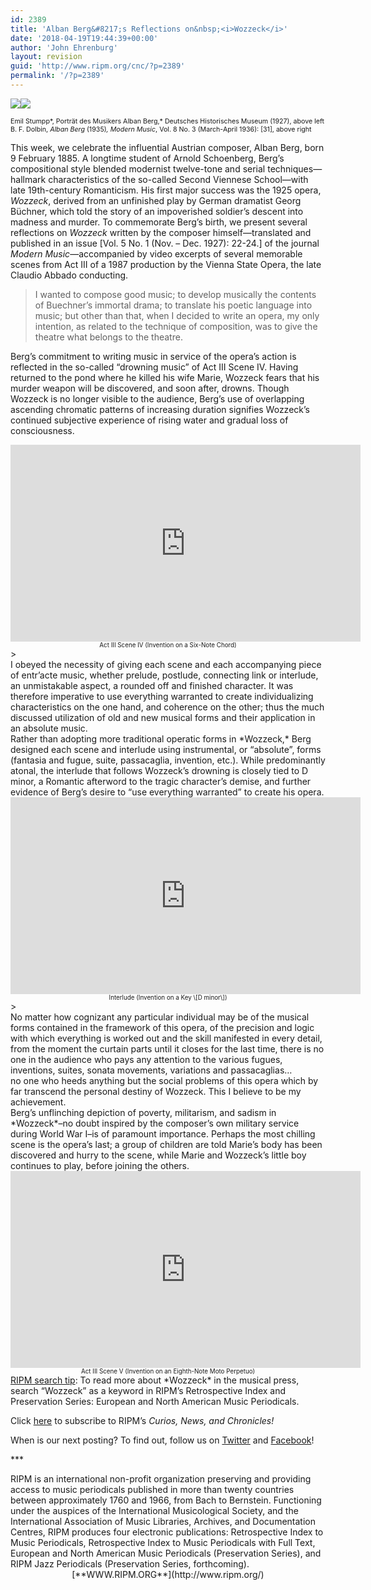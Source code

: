 ```yaml
---
id: 2389
title: 'Alban Berg&#8217;s Reflections on&nbsp;<i>Wozzeck</i>'
date: '2018-04-19T19:44:39+00:00'
author: 'John Ehrenburg'
layout: revision
guid: 'http://www.ripm.org/cnc/?p=2389'
permalink: '/?p=2389'
---
```


![](http://www.ripm.org/cnc/wp-content/uploads/2018/01/WP_Alban_Berg.jpg)![](http://www.ripm.org/cnc/wp-content/uploads/2018/01/1-Berg.jpg)

<span style="font-size: 8pt;">Emil Stumpp*, Porträt des Musikers Alban Berg,* Deutsches Historisches Museum (1927), above left  
B. F. Dolbin, *Alban Berg* (1935)*, Modern Music*, Vol. 8 No. 3 (March-April 1936): \[31\], above right</span>

This week, we celebrate the influential Austrian composer, Alban Berg, born 9 February 1885. A longtime student of Arnold Schoenberg, Berg’s compositional style blended modernist twelve-tone and serial techniques—hallmark characteristics of the so-called Second Viennese School—with late 19th-century Romanticism. His first major success was the 1925 opera, *Wozzeck*, derived from an unfinished play by German dramatist Georg Büchner, which told the story of an impoverished soldier’s descent into madness and murder. To commemorate Berg’s birth, we present several reflections on *Wozzeck* written by the composer himself—translated and published in an issue \[Vol. 5 No. 1 (Nov. – Dec. 1927): 22-24.\] of the journal *Modern Music*—accompanied by video excerpts of several memorable scenes from Act III of a 1987 production by the Vienna State Opera, the late Claudio Abbado conducting.

> I wanted to compose good music; to develop musically the contents of Buechner’s immortal drama; to translate his poetic language into music; but other than that, when I decided to write an opera, my only intention, as related to the technique of composition, was to give the theatre what belongs to the theatre.

Berg’s commitment to writing music in service of the opera’s action is reflected in the so-called “drowning music” of Act III Scene IV. Having returned to the pond where he killed his wife Marie, Wozzeck fears that his murder weapon will be discovered, and soon after, drowns. Though Wozzeck is no longer visible to the audience, Berg’s use of overlapping ascending chromatic patterns of increasing duration signifies Wozzeck’s continued subjective experience of rising water and gradual loss of consciousness.

<div style="text-align: center;"><iframe allowfullscreen="allowfullscreen" frameborder="0" height="315" loading="lazy" src="https://www.youtube.com/embed/viXMstoz5_Q?rel=0&start=1006&end=1206" width="560"></iframe></div><div style="text-align: center;"><span style="font-size: 70%;">Act III Scene IV (Invention on a Six-Note Chord)</span></div><div></div><div></div>> <div>I obeyed the necessity of giving each scene and each accompanying piece of entr’acte music, whether prelude, postlude, connecting link or interlude, an unmistakable aspect, a rounded off and finished character. It was therefore imperative to use everything warranted to create individualizing characteristics on the one hand, and coherence on the other; thus the much discussed utilization of old and new musical forms and their application in an absolute music.</div>

<div>Rather than adopting more traditional operatic forms in *Wozzeck,* Berg designed each scene and interlude using instrumental, or “absolute”, forms (fantasia and fugue, suite, passacaglia, invention, etc.). While predominantly atonal, the interlude that follows Wozzeck’s drowning is closely tied to D minor, a Romantic afterword to the tragic character’s demise, and further evidence of Berg’s desire to “use everything warranted” to create his opera.

</div><div></div><div style="text-align: center;"><iframe allowfullscreen="allowfullscreen" frameborder="0" height="315" loading="lazy" src="https://www.youtube.com/embed/viXMstoz5_Q?rel=0&start=1261&end=1465" width="560"><span class="mce_SELRES_start" data-mce-type="bookmark" style="display: inline-block; width: 0px; overflow: hidden; line-height: 0;">﻿</span></iframe>

</div><div style="text-align: center;"><span style="font-size: 70%;">Interlude (Invention on a Key \[D minor\])</span></div><div></div><div></div>> <div>No matter how cognizant any particular individual may be of the musical forms contained in the framework of this opera, of the precision and logic with which everything is worked out and the skill manifested in every detail, from the moment the curtain parts until it closes for the last time, there is no one in the audience who pays any attention to the various fugues, inventions, suites, sonata movements, variations and passacaglias…</div><div>no one who heeds anything but the social problems of this opera which by far transcend the personal destiny of Wozzeck. This I believe to be my achievement.</div>

<div>Berg’s unflinching depiction of poverty, militarism, and sadism in *Wozzeck*–no doubt inspired by the composer’s own military service during World War I–is of paramount importance. Perhaps the most chilling scene is the opera’s last; a group of children are told Marie’s body has been discovered and hurry to the scene, while Marie and Wozzeck’s little boy continues to play, before joining the others.

</div><div></div><div style="text-align: center;"><iframe allowfullscreen="allowfullscreen" frameborder="0" height="315" loading="lazy" src="https://www.youtube.com/embed/viXMstoz5_Q?rel=0&start=1466" width="560"></iframe>

<div style="text-align: center;"><span style="font-size: 70%;">Act III Scene V (Invention on an Eighth-Note Moto Perpetuo)</span></div></div><u>RIPM search tip</u>: To read more about *Wozzeck* in the musical press, search “Wozzeck” as a keyword in RIPM’s Retrospective Index and Preservation Series: European and North American Music Periodicals.

Click [here](http://ripm.org/?page=cncsubscribe) to subscribe to RIPM’s *Curios, News, and Chronicles!*

When is our next posting? To find out, follow us on [Twitter](https://twitter.com/RIPMCenter) and [Facebook](https://www.facebook.com/RIPMCenter/)!

\*\*\*

<div><span class="il">RIPM</span> is an international non-profit organization preserving and providing access to music periodicals published in more than twenty countries between approximately 1760 and 1966, from Bach to Bernstein. Functioning under the auspices of the International Musicological Society, and the International Association of Music Libraries, Archives, and Documentation Centres, RIPM produces four electronic publications: Retrospective Index to Music Periodicals, Retrospective Index to Music Periodicals with Full Text, European and North American Music Periodicals (Preservation Series), and RIPM Jazz Periodicals (Preservation Series, forthcoming).</div><div style="text-align: center;">[**WWW.RIPM.ORG**](http://www.ripm.org/)</div>